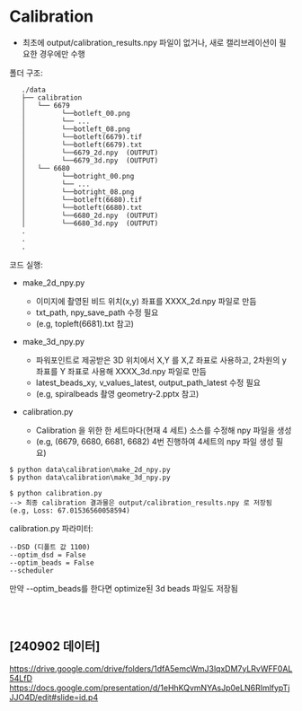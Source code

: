 # Calibration  

- 최초에 output/calibration_results.npy 파일이 없거나, 새로 캘리브레이션이 필요한 경우에만 수행  

폴더 구조:
 ```
    ./data
    ├── calibration
    │   └── 6679
    │         └──botleft_00.png
    │         └── ...
    │         └──botleft_08.png
    │         └──botleft(6679).tif
    │         └──botleft(6679).txt
    │         └──6679_2d.npy  (OUTPUT)
    │         └──6679_3d.npy  (OUTPUT)
    │   └── 6680
    │         └──botright_00.png
    │         └── ...
    │         └──botright_08.png
    │         └──botleft(6680).tif
    │         └──botleft(6680).txt
    │         └──6680_2d.npy  (OUTPUT)
    │         └──6680_3d.npy  (OUTPUT)
    .
    .
    .
 ```

코드 실행:
- make_2d_npy.py  
   - 이미지에 촬영된 비드 위치(x,y) 좌표를 XXXX_2d.npy 파일로 만듬
   - txt_path, npy_save_path 수정 필요
   - (e.g, topleft(6681).txt 참고)

- make_3d_npy.py
   - 파워포인트로 제공받은 3D 위치에서 X,Y 를 X,Z 좌표로 사용하고, 2차원의 y 좌표를 Y 좌표로 사용해 XXXX_3d.npy 파일로 만듬
   - latest_beads_xy, v_values_latest, output_path_latest 수정 필요
   - (e.g, spiralbeads 촬영 geometry-2.pptx 참고)


- calibration.py
   - Calibration 을 위한 한 세트마다(현재 4 세트) 소스를 수정해 npy 파일을 생성
   - (e.g, (6679, 6680, 6681, 6682) 4번 진행하여 4세트의 npy 파일 생성 필요)
```
$ python data\calibration\make_2d_npy.py
$ python data\calibration\make_3d_npy.py
```

```
$ python calibration.py
--> 최종 calibration 결과물은 output/calibration_results.npy 로 저장됨
(e.g, Loss: 67.01536560058594)
```


calibration.py 파라미터: 
```
--DSD (디폴트 값 1100)
--optim_dsd = False
--optim_beads = False
--scheduler
```
만약 --optim_beads를 한다면 optimize된 3d beads 파일도 저장됨

<br><br>

## [240902 데이터]  
https://drive.google.com/drive/folders/1dfA5emcWmJ3lqxDM7yLRvWFF0AL54LfD  
https://docs.google.com/presentation/d/1eHhKQvmNYAsJp0eLN6RImlfypTjJJO4D/edit#slide=id.p4  
